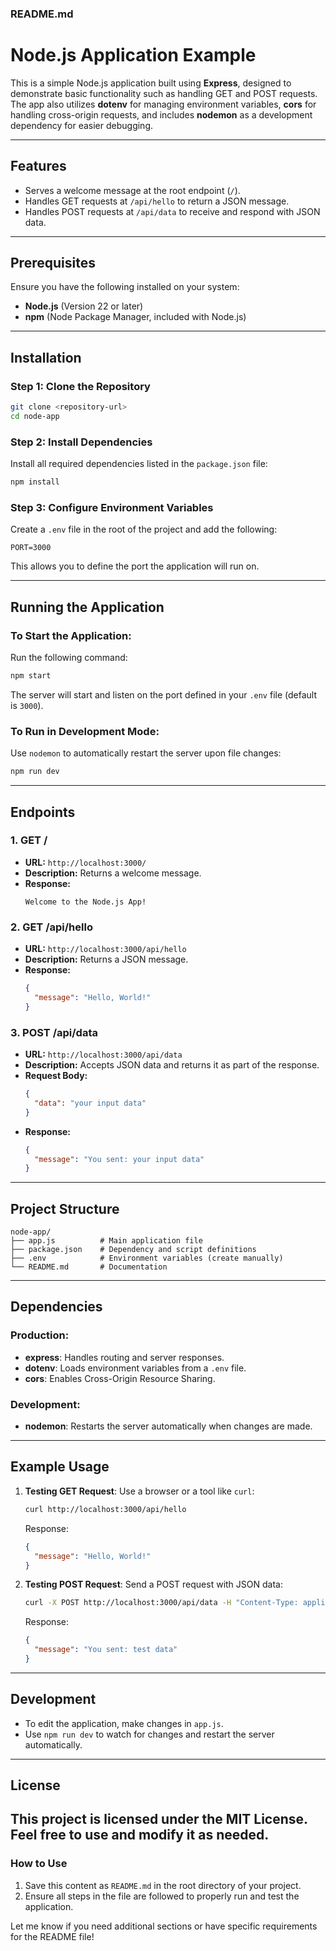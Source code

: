 ### **README.md**

# Node.js Application Example

This is a simple Node.js application built using **Express**, designed to demonstrate basic functionality such as handling GET and POST requests. The app also utilizes **dotenv** for managing environment variables, **cors** for handling cross-origin requests, and includes **nodemon** as a development dependency for easier debugging.

---

## **Features**
- Serves a welcome message at the root endpoint (`/`).
- Handles GET requests at `/api/hello` to return a JSON message.
- Handles POST requests at `/api/data` to receive and respond with JSON data.

---

## **Prerequisites**
Ensure you have the following installed on your system:
- **Node.js** (Version 22 or later)
- **npm** (Node Package Manager, included with Node.js)

---

## **Installation**

### Step 1: Clone the Repository
```bash
git clone <repository-url>
cd node-app
```

### Step 2: Install Dependencies
Install all required dependencies listed in the `package.json` file:
```bash
npm install
```

### Step 3: Configure Environment Variables
Create a `.env` file in the root of the project and add the following:
```env
PORT=3000
```
This allows you to define the port the application will run on.

---

## **Running the Application**

### To Start the Application:
Run the following command:
```bash
npm start
```
The server will start and listen on the port defined in your `.env` file (default is `3000`).

### To Run in Development Mode:
Use `nodemon` to automatically restart the server upon file changes:
```bash
npm run dev
```

---

## **Endpoints**

### 1. **GET /** 
- **URL:** `http://localhost:3000/`
- **Description:** Returns a welcome message.
- **Response:** 
  ```
  Welcome to the Node.js App!
  ```

### 2. **GET /api/hello**
- **URL:** `http://localhost:3000/api/hello`
- **Description:** Returns a JSON message.
- **Response:**
  ```json
  {
    "message": "Hello, World!"
  }
  ```

### 3. **POST /api/data**
- **URL:** `http://localhost:3000/api/data`
- **Description:** Accepts JSON data and returns it as part of the response.
- **Request Body:**
  ```json
  {
    "data": "your input data"
  }
  ```
- **Response:**
  ```json
  {
    "message": "You sent: your input data"
  }
  ```

---

## **Project Structure**
```
node-app/
├── app.js          # Main application file
├── package.json    # Dependency and script definitions
├── .env            # Environment variables (create manually)
└── README.md       # Documentation
```

---

## **Dependencies**
### Production:
- **express**: Handles routing and server responses.
- **dotenv**: Loads environment variables from a `.env` file.
- **cors**: Enables Cross-Origin Resource Sharing.

### Development:
- **nodemon**: Restarts the server automatically when changes are made.

---

## **Example Usage**

1. **Testing GET Request**:
   Use a browser or a tool like `curl`:
   ```bash
   curl http://localhost:3000/api/hello
   ```
   Response:
   ```json
   {
     "message": "Hello, World!"
   }
   ```

2. **Testing POST Request**:
   Send a POST request with JSON data:
   ```bash
   curl -X POST http://localhost:3000/api/data -H "Content-Type: application/json" -d '{"data":"test data"}'
   ```
   Response:
   ```json
   {
     "message": "You sent: test data"
   }
   ```

---

## **Development**
- To edit the application, make changes in `app.js`.
- Use `npm run dev` to watch for changes and restart the server automatically.

---

## **License**
This project is licensed under the MIT License. Feel free to use and modify it as needed.
---

### **How to Use**
1. Save this content as `README.md` in the root directory of your project.
2. Ensure all steps in the file are followed to properly run and test the application.

Let me know if you need additional sections or have specific requirements for the README file!